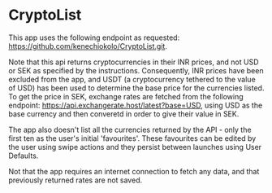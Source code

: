 # CryptoList

This app uses the following endpoint as requested: https://github.com/kenechiokolo/CryptoList.git.

Note that this api returns cryptocurrencies in their INR prices, and not USD or SEK as specified by the instructions.
Consequently, INR prices have been excluded from the app, and USDT (a cryptocurrency tethered to the value of USD) has been
used to determine the base price for the currencies listed. To get the price in SEK, exchange rates are fetched from the
following endpoint: https://api.exchangerate.host/latest?base=USD, using USD as the base currency and then converetd in order
to give their value in SEK.

The app also doesn't list all the currencies returned by the API - only the first ten as the user's initial 'favourites'. These
favourites can be edited by the user using swipe actions and they persist between launches using User Defaults.

Not that the app requires an internet connection to fetch any data, and that previously returned rates are not saved.
